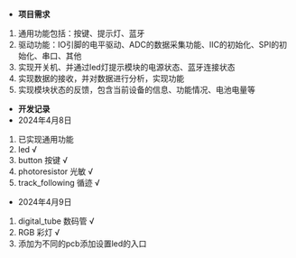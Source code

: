 * **项目需求**
1. 通用功能包括：按键、提示灯、蓝牙
2. 驱动功能：IO引脚的电平驱动、ADC的数据采集功能、IIC的初始化、SPI的初始化、串口、其他
3. 实现开关机、并通过led灯提示模块的电源状态、蓝牙连接状态
4. 实现数据的接收，并对数据进行分析，实现功能
5. 实现模块状态的反馈，包含当前设备的信息、功能情况、电池电量等

* **开发记录**
* 2024年4月8日
1. 已实现通用功能
2. led √
3. button 按键 √
4. photoresistor 光敏 √
5. track_following 循迹 √

* 2024年4月9日
1. digital_tube 数码管 √
2. RGB 彩灯 √
3. 添加为不同的pcb添加设置led的入口
